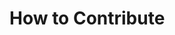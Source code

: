 <!-- placeholder file -- do not edit -->
<!-- will be replaced by the CI upon deployment -->

# How to Contribute